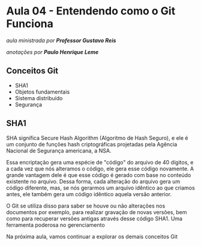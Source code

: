 # Aula 04 - Entendendo como o Git Funciona

_aula ministrada por **Professor Gustavo Reis**_

_anotações por **Paulo Henrique Leme**_

## Conceitos Git

* SHA1
* Objetos fundamentais
* Sistema distribuído
* Segurança

## SHA1

SHA significa Secure Hash Algorithm (Algoritmo de Hash Seguro), e ele é um conjunto de funções hash criptográficas projetadas pela Agência Nacional de Segurança americana, a NSA.

Essa encriptação gera uma espécie de "código" do arquivo de 40 dígitos, e a cada vez que nós alteramos o código, ele gera esse código novamente. A grande vantagem dele é que esse código é gerado com base no conteúdo existente no arquivo. Dessa forma, cada alteração do arquivo gera um código diferente, mas, se nós gerarmos um arquivo idêntico ao que criamos antes, ele também gera um código idêntico aquela versão anterior.

O Git se utiliza disso para saber se houve ou não alterações nos documentos por exemplo, para realizar gravação de novas versões, bem como para recuperar versões antigas através desse código SHA1. Uma ferramenta poderosa no gerenciamento

Na próxima aula, vamos continuar a explorar os demais conceitos Git
